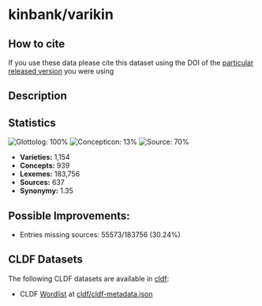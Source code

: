# kinbank/varikin

## How to cite

If you use these data please cite
this dataset using the DOI of the [particular released version](../../releases/) you were using

## Description


## Statistics


![Glottolog: 100%](https://img.shields.io/badge/Glottolog-100%25-brightgreen.svg "Glottolog: 100%")
![Concepticon: 13%](https://img.shields.io/badge/Concepticon-13%25-red.svg "Concepticon: 13%")
![Source: 70%](https://img.shields.io/badge/Source-70%25-orange.svg "Source: 70%")

- **Varieties:** 1,154
- **Concepts:** 939
- **Lexemes:** 183,756
- **Sources:** 637
- **Synonymy:** 1.35

## Possible Improvements:



- Entries missing sources: 55573/183756 (30.24%)

## CLDF Datasets

The following CLDF datasets are available in [cldf](cldf):

- CLDF [Wordlist](https://github.com/cldf/cldf/tree/master/modules/Wordlist) at [cldf/cldf-metadata.json](cldf/cldf-metadata.json)